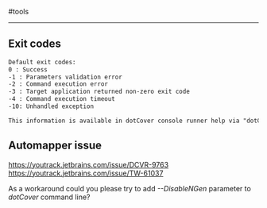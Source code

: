#tools

---

## Exit codes

```txt
Default exit codes:
0 : Success
-1 : Parameters validation error
-2 : Command execution error
-3 : Target application returned non-zero exit code
-4 : Command execution timeout
-10: Unhandled exception

This information is available in dotCover console runner help via "dotCover.exe help exitcodes" command
```

## Automapper issue

https://youtrack.jetbrains.com/issue/DCVR-9763
https://youtrack.jetbrains.com/issue/TW-61037

As a workaround could you please try to add *--DisableNGen* parameter to *dotCover* command line?

